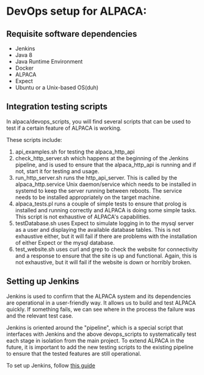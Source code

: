 # DevOps setup for ALPACA:

## Requisite software dependencies

* Jenkins
* Java 8
* Java Runtime Environment
* Docker
* ALPACA
* Expect
* Ubuntu or a Unix-based OS(duh)

## Integration testing scripts

In alpaca/devops_scripts, you will find several scripts that can be used to test if a certain feature of ALPACA is working. 

These scripts include:

1. api_examples.sh for testing the alpaca_http_api
2. check_http_server.sh which happens at the beginning of the Jenkins pipeline, and is used to ensure that the alpaca_http_api is running and if not, start it for testing and usage.
3. run_http_server.sh runs the http_api_server. This is called by the alpaca_http.service Unix daemon/service which needs to be installed in systemd to keep the server running between reboots. The service needs to be installed appropriately on the target machine.
4. alpaca_tests.pl runs a couple of simple tests to ensure that prolog is installed and running correctly and ALPACA is doing some simple tasks. This script is not exhaustive of ALPACA's capabilities.
5. testDatabase.sh uses Expect to simulate logging in to the mysql server as a user and displaying the available database tables. This is not exhaustive either, but it will fail if there are problems with the installation of either Expect or the mysql database.
6. test_website.sh uses curl and grep to check the website for connectivity and a response to ensure that the site is up and functional. Again, this is not exhaustive, but it will fail if the website is down or horribly broken.

## Setting up Jenkins

Jenkins is used to confirm that the ALPACA system and its dependencies are operational in a user-friendly way. It allows us to build and test ALPACA quickly. If something fails, we can see where in the process the failure was and the relevant test case. 

Jenkins is oriented around the "pipeline", which is a special script that interfaces with Jenkins and the above devops_scripts to systematically test each stage in isolation from the main project. To extend ALPACA in the future, it is important to add the new testing scripts to the existing pipeline to ensure that the tested features are still operational.

To set up Jenkins, follow [this guide](https://jenkins.io/doc/book/installing/)
